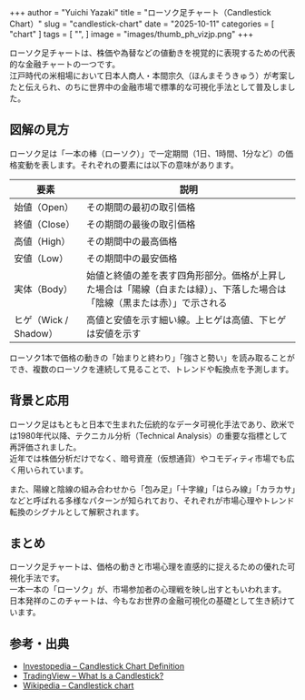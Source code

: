 +++
author = "Yuichi Yazaki"
title = "ローソク足チャート（Candlestick Chart）"
slug = "candlestick-chart"
date = "2025-10-11"
categories = [
    "chart"
]
tags = [
    "",
]
image = "images/thumb_ph_vizjp.png"
+++

ローソク足チャートは、株価や為替などの値動きを視覚的に表現するための代表的な金融チャートの一つです。  
江戸時代の米相場において日本人商人・本間宗久（ほんまそうきゅう）が考案したと伝えられ、のちに世界中の金融市場で標準的な可視化手法として普及しました。

<!--more-->


## 図解の見方

ローソク足は「一本の棒（ローソク）」で一定期間（1日、1時間、1分など）の価格変動を表します。それぞれの要素には以下の意味があります。

| 要素 | 説明 |
|------|------|
| 始値（Open） | その期間の最初の取引価格 |
| 終値（Close） | その期間の最後の取引価格 |
| 高値（High） | その期間中の最高価格 |
| 安値（Low） | その期間中の最安価格 |
| 実体（Body） | 始値と終値の差を表す四角形部分。価格が上昇した場合は「陽線（白または緑）」、下落した場合は「陰線（黒または赤）」で示される |
| ヒゲ（Wick / Shadow） | 高値と安値を示す細い線。上ヒゲは高値、下ヒゲは安値を示す |

ローソク1本で価格の動きの「始まりと終わり」「強さと勢い」を読み取ることができ、複数のローソクを連続して見ることで、トレンドや転換点を予測します。



## 背景と応用

ローソク足はもともと日本で生まれた伝統的なデータ可視化手法であり、欧米では1980年代以降、テクニカル分析（Technical Analysis）の重要な指標として再評価されました。  
近年では株価分析だけでなく、暗号資産（仮想通貨）やコモディティ市場でも広く用いられています。

また、陽線と陰線の組み合わせから「包み足」「十字線」「はらみ線」「カラカサ」などと呼ばれる多様なパターンが知られており、それぞれが市場心理やトレンド転換のシグナルとして解釈されます。



## まとめ

ローソク足チャートは、価格の動きと市場心理を直感的に捉えるための優れた可視化手法です。  
一本一本の「ローソク」が、市場参加者の心理戦を映し出すともいわれます。  
日本発祥のこのチャートは、今もなお世界の金融可視化の基礎として生き続けています。



## 参考・出典

- [Investopedia – Candlestick Chart Definition](https://www.investopedia.com/terms/c/candlestick.asp)
- [TradingView – What Is a Candlestick?](https://www.tradingview.com/education/candlestick/)
- [Wikipedia – Candlestick chart](https://en.wikipedia.org/wiki/Candlestick_chart)